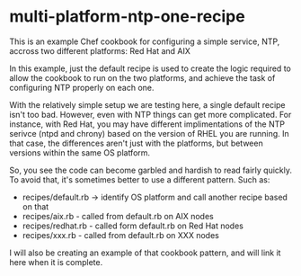 # multi-platform-ntp-one-recipe

This is an example Chef cookbook for configuring a simple service, NTP, accross two different platforms: Red Hat and AIX

In this example, just the default recipe is used to create the logic required to allow the cookbook to run on the two platforms, and achieve the task of configuring NTP properly on each one.

With the relatively simple setup we are testing here, a single default recipe isn't too bad. However, even with NTP things can get more complicated.  For instance, with Red Hat, you may have different implimentations of the NTP serivce (ntpd and chrony) based on the version of RHEL you are running.  In that case, the differences aren't just with the platforms, but between versions within the same OS platform.

So, you see the code can become garbled and hardish to read fairly quickly.  To avoid that, it's sometimes better to use a different pattern. Such as:

* recipes/default.rb -> identify OS platform and call another recipe based on that
* recipes/aix.rb - called from default.rb on AIX nodes
* recipes/redhat.rb - called form default.rb on Red Hat nodes
* recipes/xxx.rb - called from default.rb on XXX nodes

I will also be creating an example of that cookbook pattern, and will link it here when it is complete.
